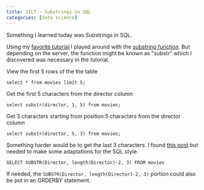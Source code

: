 ```yaml
---
title: SILT - Substrings in SQL
categories: [data science]
---
```


Something I learned today was Substrings in SQL. 

Using my [favorite tutorial](https://sqlbolt.com/lesson/select_queries_introduction) I played around with the [substring function](https://www.techonthenet.com/sql_server/functions/substring.php). But depending on the server, the function might be known as "substr" which I discovered was necessary in the tutorial.

View the first 5 rows of the the table

`select * from movies limit 5;`

Get the first 5 characters from the director column

`select substr(director, 1, 5) from movies;`

Get 3 characters starting from position 5 characters from the director column

`select substr(director, 5, 3) from movies;`

Something harder would be to get the last 3 characters. I found [this post](https://stackoverflow.com/questions/8359772/t-sql-substring-last-3-characters) but needed to make some adaptations for the SQL style.

`SELECT SUBSTR(Director, length(Director)-2, 3) FROM movies`

If needed, the `SUBSTR(Director, length(Director)-2, 3)` portion could also be put in an ORDERBY statement.